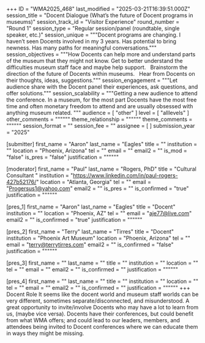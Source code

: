 +++
ID = "WMA2025_468"
last_modified = "2025-03-21T16:39:51.000Z"
session_title = "Docent Dialogue (What’s the future of Docent programs in museums)"
session_track_id = "Visitor Experience"
round_number = "Round 1"
session_type = "Regular session/panel (roundtable, single speaker, etc.)"
session_unique = """Docent programs are changing. I haven’t seen Docents involved in my 3 years. Has potential to bring newness. Has many paths for meaningful conversations."""
session_objectives = """How Docents can help more and understand parts of the museum that they might not know. Get to better understand the difficulties museum staff face and maybe help support.
 
Brainstorm the direction of the future of Docents within museums.
 
Hear from Docents on their thoughts, ideas, suggestions."""
session_engagement = """Let audience share with the Docent panel their experiences, ask questions, and offer solutions."""
session_scalability = """Getting a new audience to attend the conference. In a museum, for the most part Docents have the most free time and often monetary freedom to attend and are usually obsessed with anything museum related.
"""
audience = [ "other" ]
level = [ "alllevels" ]
other_comments = """"""
theme_relationship = """"""
theme_comments = """"""
session_format = ""
session_fee = ""
assignee = [  ]
submission_year = "2025"

[submitter]
first_name = "Aaron"
last_name = "Eagles"
title = ""
institution = ""
location = "Phoenix, Arizona"
tel = ""
email = ""
email2 = ""
is_mod = "false"
is_pres = "false"
justification = """"""

[moderator]
first_name = "Paul"
last_name = "Rogers, PhD"
title = "Cultural Consultant "
institution = "https://www.linkedin.com/in/paul-rogers-427b52176/"
location = "Atlanta, Georgia"
tel = ""
email = "Progersus1@yahoo.com"
email2 = ""
is_pres = ""
is_confirmed = "true"
justification = """"""

[pres_1]
first_name = "Aaron"
last_name = "Eagles"
title = "Docent"
institution = ""
location = "Phoenix, AZ"
tel = ""
email = "aje77@live.com"
email2 = ""
is_confirmed = "true"
justification = """"""

[pres_2]
first_name = "Terry"
last_name = "Tirres"
title = "Docent"
institution = "Phoenix Art Museum"
location = "Phoenix, Arizona"
tel = ""
email = "terry@terrytirres.com"
email2 = ""
is_confirmed = "false"
justification = """"""

[pres_3]
first_name = ""
last_name = ""
title = ""
institution = ""
location = ""
tel = ""
email = ""
email2 = ""
is_confirmed = ""
justification = """"""

[pres_4]
first_name = ""
last_name = ""
title = ""
institution = ""
location = ""
tel = ""
email = ""
email2 = ""
is_confirmed = ""
justification = """"""
+++
Docent Role
It seems like the docent world and museum staff worlds can be very different, sometimes separate/disconnected, and misunderstood.
A great opportunity to invite/involve Docents who may have a lot to learn from us, (maybe vice versa). Docents have their conferences, but could benefit from what WMA offers; and could lead to our leaders, members, and attendees being invited to Docent conferences where we can educate them in ways they might be missing.
